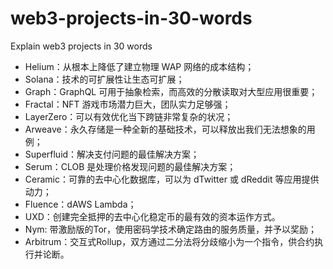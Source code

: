 # web3-projects-in-30-words
Explain web3 projects in 30 words

- Helium：从根本上降低了建立物理 WAP 网络的成本结构；
- Solana：技术的可扩展性让生态可扩展；
- Graph：GraphQL 可用于抽象检索，而高效的分散读取对大型应用很重要；
- Fractal：NFT 游戏市场潜力巨大，团队实力足够强；
- LayerZero：可以有效优化当下跨链非常复杂的状况；
- Arweave：永久存储是一种全新的基础技术，可以释放出我们无法想象的用例；
- Superfluid：解决支付问题的最佳解决方案；
- Serum：CLOB 是处理价格发现问题的最佳解决方案；
- Ceramic：可靠的去中心化数据库，可以为 dTwitter 或 dReddit 等应用提供动力；
- Fluence：dAWS Lambda；
- UXD：创建完全抵押的去中心化稳定币的最有效的资本运作方式。
- Nym: 带激励版的Tor，使用密码学技术确定路由的服务质量，并予以奖励；
- Arbitrum：交互式Rollup，双方通过二分法将分歧缩小为一个指令，供合约执行并论断。

